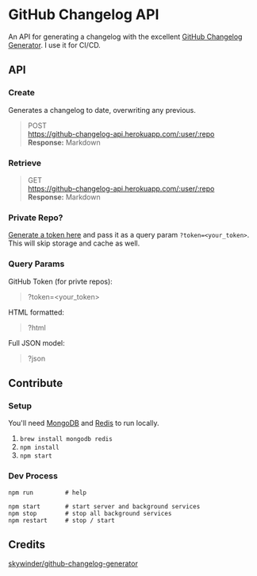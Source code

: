 GitHub Changelog API
====================

An API for generating a changelog with the excellent [GitHub Changelog Generator](https://github.com/skywinder/github-changelog-generator).
I use it for CI/CD.

## API

### Create

Generates a changelog to date, overwriting any previous. 

>POST  
>https://github-changelog-api.herokuapp.com/:user/:repo  
>**Response:** Markdown

### Retrieve

>GET  
>https://github-changelog-api.herokuapp.com/:user/:repo  
>**Response:** Markdown

### Private Repo?

[Generate a token here](https://github.com/settings/tokens/new?description=GitHub%20Changelog%20API%20token)
and pass it as a query param `?token=<your_token>`.  This will skip storage and cache as well.

### Query Params

GitHub Token (for privte repos):
>?token=<your_token>

HTML formatted:
>?html

Full JSON model:
>?json

## Contribute

### Setup

You'll need [MongoDB](https://docs.mongodb.org/manual/installation/) and [Redis](http://redis.io/) to run locally. 

1. `brew install mongodb redis`
1. `npm install`
1. `npm start`

### Dev Process

```
npm run         # help

npm start       # start server and background services
npm stop        # stop all background services
npm restart     # stop / start
```

## Credits

[skywinder/github-changelog-generator](https://github.com/skywinder/github-changelog-generator)
